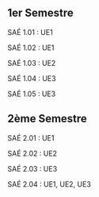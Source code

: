## 1er Semestre

SAÉ 1.01 : UE1

SAÉ 1.02 : UE1

SAÉ 1.03 : UE2

SAÉ 1.04 : UE3

SAÉ 1.05 : UE3

## 2ème Semestre

SAÉ 2.01 : UE1

SAÉ 2.02 : UE2

SAÉ 2.03 : UE3

SAÉ 2.04 : UE1, UE2, UE3